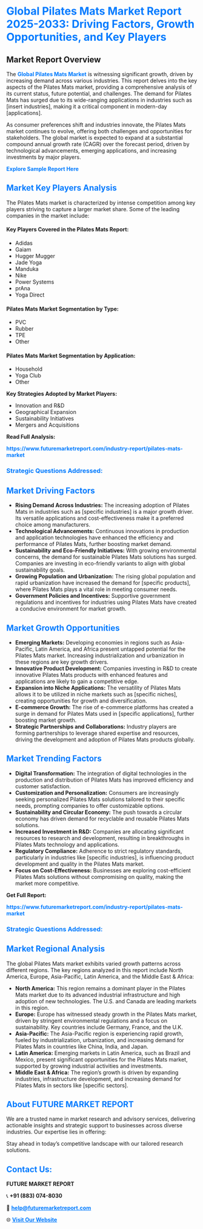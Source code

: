<h1 style="color: #007BFF;">Global Pilates Mats Market Report 2025-2033: Driving Factors, Growth Opportunities, and Key Players</h1>

<section id="overview">
<h2>Market Report Overview</h2>
<p>The <a href="https://www.futuremarketreport.com/industry-report/pilates-mats-market" style="color: #007BFF; text-decoration: none;"><strong>Global Pilates Mats Market</strong></a> is witnessing significant growth, driven by increasing demand across various industries. This report delves into the key aspects of the Pilates Mats market, providing a comprehensive analysis of its current status, future potential, and challenges. The demand for Pilates Mats has surged due to its wide-ranging applications in industries such as [insert industries], making it a critical component in modern-day [applications].</p>
<p>As consumer preferences shift and industries innovate, the Pilates Mats market continues to evolve, offering both challenges and opportunities for stakeholders. The global market is expected to expand at a substantial compound annual growth rate (CAGR) over the forecast period, driven by technological advancements, emerging applications, and increasing investments by major players.</p>
</section>

<section id="overview">
<p><a href="https://www.futuremarketreport.com/request-sample/reportId=92070" style="color: #007BFF; text-decoration: none;"><strong>Explore Sample Report Here</strong></a></p>
</section>

<section id="key-players">
<h2 style="color: #007BFF;">Market Key Players Analysis</h2>
<p>The Pilates Mats market is characterized by intense competition among key players striving to capture a larger market share. Some of the leading companies in the market include:</p>
<h4>Key Players Covered in the Pilates Mats Report:</h4>
<ul><li>Adidas</li><li>Gaiam</li><li>Hugger Mugger</li><li>Jade Yoga</li><li>Manduka</li><li>Nike</li><li>Power Systems</li><li>prAna</li><li>Yoga Direct</li></ul>
<h4>Pilates Mats Market Segmentation by Type:</h4>
<ul><li>PVC</li><li>Rubber</li><li>TPE</li><li>Other</li></ul>

<h4>Pilates Mats Market Segmentation by Application:</h4>
<ul><li>Household</li><li>Yoga Club</li><li>Other</li></ul>
<p><strong>Key Strategies Adopted by Market Players:</strong></p>
<ul>
<li>Innovation and R&D</li>
<li>Geographical Expansion</li>
<li>Sustainability Initiatives</li>
<li>Mergers and Acquisitions</li>
</ul>
</section>

<section>
<p><strong>Read Full Analysis: </strong></p><a href="https://www.futuremarketreport.com/industry-report/pilates-mats-market" style="color: #007BFF; text-decoration: none;"><strong>https://www.futuremarketreport.com/industry-report/pilates-mats-market</strong></a>
<h3 style="color: #007BFF;">Strategic Questions Addressed:</h3>
</section>

<section id="driving-factors">
<h2 style="color: #007BFF;">Market Driving Factors</h2>
<ul>
<li><strong>Rising Demand Across Industries:</strong> The increasing adoption of Pilates Mats in industries such as [specific industries] is a major growth driver. Its versatile applications and cost-effectiveness make it a preferred choice among manufacturers.</li>
<li><strong>Technological Advancements:</strong> Continuous innovations in production and application technologies have enhanced the efficiency and performance of Pilates Mats, further boosting market demand.</li>
<li><strong>Sustainability and Eco-Friendly Initiatives:</strong> With growing environmental concerns, the demand for sustainable Pilates Mats solutions has surged. Companies are investing in eco-friendly variants to align with global sustainability goals.</li>
<li><strong>Growing Population and Urbanization:</strong> The rising global population and rapid urbanization have increased the demand for [specific products], where Pilates Mats plays a vital role in meeting consumer needs.</li>
<li><strong>Government Policies and Incentives:</strong> Supportive government regulations and incentives for industries using Pilates Mats have created a conducive environment for market growth.</li>
</ul>
</section>

<section id="growth-opportunities">
<h2 style="color: #007BFF;">Market Growth Opportunities</h2>
<ul>
<li><strong>Emerging Markets:</strong> Developing economies in regions such as Asia-Pacific, Latin America, and Africa present untapped potential for the Pilates Mats market. Increasing industrialization and urbanization in these regions are key growth drivers.</li>
<li><strong>Innovative Product Development:</strong> Companies investing in R&D to create innovative Pilates Mats products with enhanced features and applications are likely to gain a competitive edge.</li>
<li><strong>Expansion into Niche Applications:</strong> The versatility of Pilates Mats allows it to be utilized in niche markets such as [specific niches], creating opportunities for growth and diversification.</li>
<li><strong>E-commerce Growth:</strong> The rise of e-commerce platforms has created a surge in demand for Pilates Mats used in [specific applications], further boosting market growth.</li>
<li><strong>Strategic Partnerships and Collaborations:</strong> Industry players are forming partnerships to leverage shared expertise and resources, driving the development and adoption of Pilates Mats products globally.</li>
</ul>
</section>

<section id="trending-factors">
<h2 style="color: #007BFF;">Market Trending Factors</h2>
<ul>
<li><strong>Digital Transformation:</strong> The integration of digital technologies in the production and distribution of Pilates Mats has improved efficiency and customer satisfaction.</li>
<li><strong>Customization and Personalization:</strong> Consumers are increasingly seeking personalized Pilates Mats solutions tailored to their specific needs, prompting companies to offer customizable options.</li>
<li><strong>Sustainability and Circular Economy:</strong> The push towards a circular economy has driven demand for recyclable and reusable Pilates Mats solutions.</li>
<li><strong>Increased Investment in R&D:</strong> Companies are allocating significant resources to research and development, resulting in breakthroughs in Pilates Mats technology and applications.</li>
<li><strong>Regulatory Compliance:</strong> Adherence to strict regulatory standards, particularly in industries like [specific industries], is influencing product development and quality in the Pilates Mats market.</li>
<li><strong>Focus on Cost-Effectiveness:</strong> Businesses are exploring cost-efficient Pilates Mats solutions without compromising on quality, making the market more competitive.</li>
</ul>
</section>

<section>
<p><strong>Get Full Report: </strong></p><a href="https://www.futuremarketreport.com/industry-report/pilates-mats-market" style="color: #007BFF; text-decoration: none;"><strong>https://www.futuremarketreport.com/industry-report/pilates-mats-market</strong></a>
<h3 style="color: #007BFF;">Strategic Questions Addressed:</h3>
</section>


<section id="regional-analysis">
<h2 style="color: #007BFF;">Market Regional Analysis</h2>
<p>The global Pilates Mats market exhibits varied growth patterns across different regions. The key regions analyzed in this report include North America, Europe, Asia-Pacific, Latin America, and the Middle East & Africa:</p>
<ul>
<li><strong>North America:</strong> This region remains a dominant player in the Pilates Mats market due to its advanced industrial infrastructure and high adoption of new technologies. The U.S. and Canada are leading markets in this region.</li>
<li><strong>Europe:</strong> Europe has witnessed steady growth in the Pilates Mats market, driven by stringent environmental regulations and a focus on sustainability. Key countries include Germany, France, and the U.K.</li>
<li><strong>Asia-Pacific:</strong> The Asia-Pacific region is experiencing rapid growth, fueled by industrialization, urbanization, and increasing demand for Pilates Mats in countries like China, India, and Japan.</li>
<li><strong>Latin America:</strong> Emerging markets in Latin America, such as Brazil and Mexico, present significant opportunities for the Pilates Mats market, supported by growing industrial activities and investments.</li>
<li><strong>Middle East & Africa:</strong> The region’s growth is driven by expanding industries, infrastructure development, and increasing demand for Pilates Mats in sectors like [specific sectors].</li>
</ul>
</section>

<footer>
<h2 style="color: #007BFF;">About FUTURE MARKET REPORT</h2>
<p>We are a trusted name in market research and advisory services, delivering actionable insights and strategic support to businesses across diverse industries. Our expertise lies in offering:</p>

<p>Stay ahead in today’s competitive landscape with our tailored research solutions.</p>

<h2 style="color: #007BFF;">Contact Us:</h2>
<p><strong>FUTURE MARKET REPORT</strong></p>
<p>📞 <strong>+91 (883) 074-8030</strong></p>
<p>📧 <strong><a href="mailto:help@futuremarketreport.com" style="color: #007BFF;">help@futuremarketreport.com</a></strong></p>
<p>🌐 <strong><a href="https://www.futuremarketreport.com/" style="color: #007BFF;">Visit Our Website</a></strong></p>
</footer>